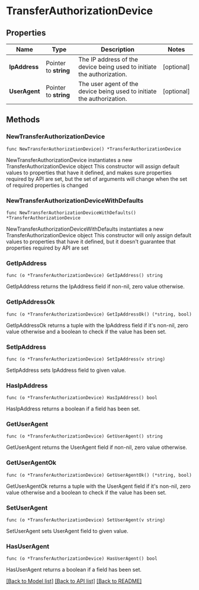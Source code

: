 # TransferAuthorizationDevice

## Properties

Name | Type | Description | Notes
------------ | ------------- | ------------- | -------------
**IpAddress** | Pointer to **string** | The IP address of the device being used to initiate the authorization. | [optional] 
**UserAgent** | Pointer to **string** | The user agent of the device being used to initiate the authorization. | [optional] 

## Methods

### NewTransferAuthorizationDevice

`func NewTransferAuthorizationDevice() *TransferAuthorizationDevice`

NewTransferAuthorizationDevice instantiates a new TransferAuthorizationDevice object
This constructor will assign default values to properties that have it defined,
and makes sure properties required by API are set, but the set of arguments
will change when the set of required properties is changed

### NewTransferAuthorizationDeviceWithDefaults

`func NewTransferAuthorizationDeviceWithDefaults() *TransferAuthorizationDevice`

NewTransferAuthorizationDeviceWithDefaults instantiates a new TransferAuthorizationDevice object
This constructor will only assign default values to properties that have it defined,
but it doesn't guarantee that properties required by API are set

### GetIpAddress

`func (o *TransferAuthorizationDevice) GetIpAddress() string`

GetIpAddress returns the IpAddress field if non-nil, zero value otherwise.

### GetIpAddressOk

`func (o *TransferAuthorizationDevice) GetIpAddressOk() (*string, bool)`

GetIpAddressOk returns a tuple with the IpAddress field if it's non-nil, zero value otherwise
and a boolean to check if the value has been set.

### SetIpAddress

`func (o *TransferAuthorizationDevice) SetIpAddress(v string)`

SetIpAddress sets IpAddress field to given value.

### HasIpAddress

`func (o *TransferAuthorizationDevice) HasIpAddress() bool`

HasIpAddress returns a boolean if a field has been set.

### GetUserAgent

`func (o *TransferAuthorizationDevice) GetUserAgent() string`

GetUserAgent returns the UserAgent field if non-nil, zero value otherwise.

### GetUserAgentOk

`func (o *TransferAuthorizationDevice) GetUserAgentOk() (*string, bool)`

GetUserAgentOk returns a tuple with the UserAgent field if it's non-nil, zero value otherwise
and a boolean to check if the value has been set.

### SetUserAgent

`func (o *TransferAuthorizationDevice) SetUserAgent(v string)`

SetUserAgent sets UserAgent field to given value.

### HasUserAgent

`func (o *TransferAuthorizationDevice) HasUserAgent() bool`

HasUserAgent returns a boolean if a field has been set.


[[Back to Model list]](../README.md#documentation-for-models) [[Back to API list]](../README.md#documentation-for-api-endpoints) [[Back to README]](../README.md)



